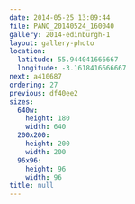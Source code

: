 ```yaml
---
date: 2014-05-25 13:09:44
file: PANO_20140524_160040
gallery: 2014-edinburgh-1
layout: gallery-photo
location:
  latitude: 55.944041666667
  longitude: -3.1618416666667
next: a410687
ordering: 27
previous: df40ee2
sizes:
  640w:
    height: 180
    width: 640
  200x200:
    height: 200
    width: 200
  96x96:
    height: 96
    width: 96
title: null
---
```

